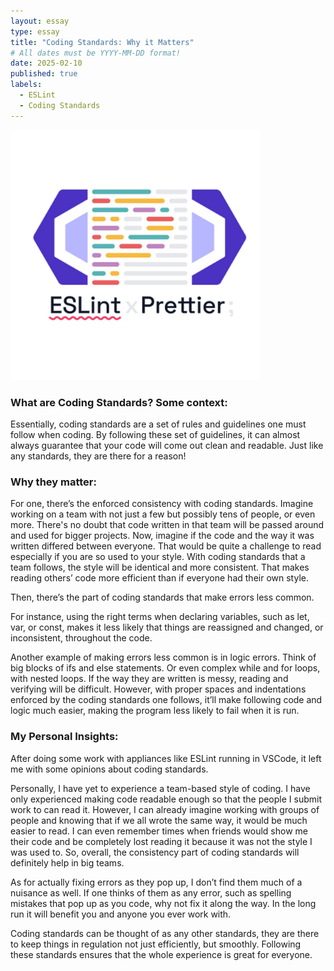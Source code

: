 ```yaml
---
layout: essay
type: essay
title: "Coding Standards: Why it Matters"
# All dates must be YYYY-MM-DD format!
date: 2025-02-10
published: true
labels:
  - ESLint
  - Coding Standards
---
```


<img width="400px" class="rounded float-end pe-4" src="../img/https___dev-to-uploads.s3.amazonaws.com_uploads_articles_g8kh27d18px6jflsfpj3.jpg">

### What are Coding Standards? Some context:

Essentially, coding standards are a set of rules and guidelines one must follow when coding. By following these set of guidelines, 
it can almost always guarantee that your code will come out clean and readable. Just like any standards, they are there for a reason! 

### Why they matter: 

For one, there’s the enforced consistency with coding standards. Imagine working on a team with not just a few but possibly tens of people, 
or even more. There's no doubt that code written in that team will be passed around and used for bigger projects. Now, imagine if the code 
and the way it was written differed between everyone. That would be quite a challenge to read especially if you are so used to your style. 
With coding standards that a team follows, the style will be identical and more consistent. That makes reading others’ code more efficient 
than if everyone had their own style. 

Then, there’s the part of coding standards that make errors less common. 

For instance, using the right terms when declaring variables, such as let, var, or const, makes it less likely that things are reassigned 
and changed, or inconsistent, throughout the code. 

Another example of making errors less common is in logic errors. Think of big blocks of ifs and else statements. Or even complex while and 
for loops, with nested loops. If the way they are written is messy, reading and verifying will be difficult. However, with proper spaces 
and indentations enforced by the coding standards one follows, it’ll make following code and logic much easier, making the program less 
likely to fail when it is run. 

### My Personal Insights:

After doing some work with appliances like ESLint running in VSCode, it left me with some opinions about coding standards. 

Personally, I have yet to experience a team-based style of coding. I have only experienced making code readable enough so 
that the people I submit work to can read it. However, I can already imagine working with groups of people and knowing that 
if we all wrote the same way, it would be much easier to read. I can even remember times when friends would show me their code and 
be completely lost reading it because it was not the style I was used to. So, overall, the consistency part of coding standards 
will definitely help in big teams. 

As for actually fixing errors as they pop up, I don’t find them much of a nuisance as well. If one thinks of them as any error, such as 
spelling mistakes that pop up as you code, why not fix it along the way. In the long run it will benefit you and anyone you ever work with. 

Coding standards can be thought of as any other standards, they are there to keep things in regulation not just efficiently, but smoothly. 
Following these standards ensures that the whole experience is great for everyone. 




